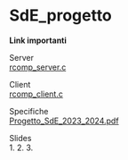 # SdE_progetto
  
**Link importanti**  
  
  Server  
  [rcomp_server.c](rcomp_server.c)  
    
  Client  
  [rcomp_client.c](rcomp_client.c) 
    
  Specifiche  
  [Progetto_SdE_2023_2024.pdf](Progetto_SdE_2023_2024.pdf)

  Slides  
   1.
   2.
   3.
